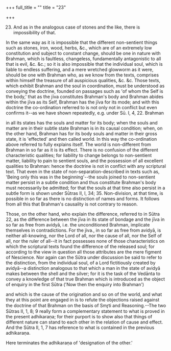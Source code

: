 +++
full_title = ""
title = "23"

+++


23. And as in the analogous case of stones and the like, there is impossibility of that.

In the same way as it is impossible that the different non-sentient things such as stones, iron, wood, herbs, &c., which are of an extremely low constitution and subject to constant change, should be one in nature with Brahman, which is faultless, changeless, fundamentally antagonistic to all that is evil, &c. &c.; so it is also impossible that the individual soul, which is liable to endless suffering, and a mere wretched glowworm as it were, should be one with Brahman who, as we know from the texts, comprises within himself the treasure of all auspicious qualities, &c. &c. Those texts, which exhibit Brahman and the soul in coordination, must be understood as conveying the doctrine, founded on passages such as 'of whom the Self is the body,' that as the jīva constitutes Brahman's body and Brahman abides within the jīva as its Self, Brahman has the jīva for its mode; and with this doctrine the co-ordination referred to is not only not in conflict but even confirms it--as we have shown repeatedly, e.g. under Sū. I, 4, 22. Brahman

in all its states has the souls and matter for its body; when the souls and matter are in their subtle state Brahman is in its causal condition; when, on the other hand, Brahman has for its body souls and matter in their gross state, it is 'effected' and then called world. In this way the co-ordination above referred to fully explains itself. The world is non-different from Brahman in so far as it is its effect. There is no confusion of the different characteristic qualities; for liability to change belongs to non-sentient matter, liability to pain to sentient souls, and the possession of all excellent qualities to Brahman: hence the doctrine is not in conflict with any scriptural text. That even in the state of non-separation-described in texts such as, 'Being only this was in the beginning'--the souls joined to non-sentient matter persist in a subtle condition and thus constitute Brahman's body must necessarily be admitted; for that the souls at that time also persist in a subtle form is shown under Sūtras II, I, 34; 35. Non-division, at that time, is possible in so far as there is no distinction of names and forms. It follows from all this that Brahman's causality is not contrary to reason.

Those, on the other hand, who explain the difference, referred to in Sūtra 22, as the difference between the jīva in its state of bondage and the jīva in so far as free from avidyā, i.e. the unconditioned Brahman, implicate themselves in contradictions. For the jiva., in so far as free from avidyā, is neither all-knowing, nor the Lord of all, nor the cause of all, nor the Self of all, nor the ruler of all--it in fact possesses none of those characteristics on which the scriptural texts found the difference of the released soul; for according to the view in question all those attributes are the mere figment of Nescience. Nor again can the Sūtra under discussion be said to refer to the distinction, from the individual soul, of a Lord fictitiously created by avidyā--a distinction analogous to that which a man in the state of avidyā makes between the shell and the silver; for it is the task of the Vedānta to convey a knowledge of that true Brahman which is introduced as the object of enquiry in the first Sūtra ('Now then the enquiry into Brahman')

and which is the cause of the origination and so on of the world, and what they at this point are engaged in is to refute the objections raised against the doctrine of that Brahman on the basis of Smr̥ti and Reasoning.--The two Sūtras II, 1, 8; 9 really form a complementary statement to what is proved in the present adhikaraṇa; for their purport is to show also that things of different nature can stand to each other in the relation of cause and effect. And the Sūtra II, 1, 7 has reference to what is contained in the previous adhikaraṇa.

Here terminates the adhikaraṇa of 'designation of the other.'


